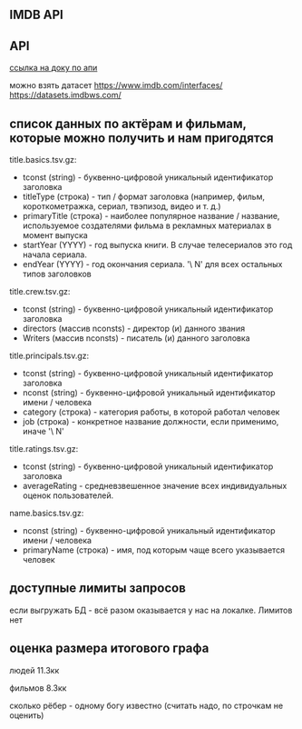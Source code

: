 IMDB API
---

## API
[ссылка на доку по апи](https://developer.imdb.com/documentation)

можно взять датасет <https://www.imdb.com/interfaces/> <https://datasets.imdbws.com/>

## список данных по актёрам и фильмам, которые можно получить и нам пригодятся
title.basics.tsv.gz:
- tconst (string) - буквенно-цифровой уникальный идентификатор заголовка
- titleType (строка) - тип / формат заголовка (например, фильм, короткометражка, сериал, твэпизод, видео и т. д.)
- primaryTitle (строка) - наиболее популярное название / название, используемое создателями фильма в рекламных материалах в момент выпуска
- startYear (YYYY) - год выпуска книги. В случае телесериалов это год начала сериала.
- endYear (YYYY) - год окончания сериала. '\ N' для всех остальных типов заголовков

title.crew.tsv.gz:
- tconst (string) - буквенно-цифровой уникальный идентификатор заголовка
- directors (массив nconsts) - директор (и) данного звания
- Writers (массив nconsts) - писатель (и) данного заголовка


title.principals.tsv.gz:
- tconst (string) - буквенно-цифровой уникальный идентификатор заголовка
- nconst (string) - буквенно-цифровой уникальный идентификатор имени / человека
- category (строка) - категория работы, в которой работал человек
- job (строка) - конкретное название должности, если применимо, иначе '\ N'

title.ratings.tsv.gz:
- tconst (string) - буквенно-цифровой уникальный идентификатор заголовка
- averageRating - средневзвешенное значение всех индивидуальных оценок пользователей.

name.basics.tsv.gz:
- nconst (string) - буквенно-цифровой уникальный идентификатор имени / человека
- primaryName (строка) - имя, под которым чаще всего указывается человек


## доступные лимиты запросов
если выгружать БД - всё разом оказывается у нас на локалке. Лимитов нет


## оценка размера итогового графа
людей 11.3кк

фильмов 8.3кк

сколько рёбер - одному богу известно (считать надо, по строчкам не оценить)